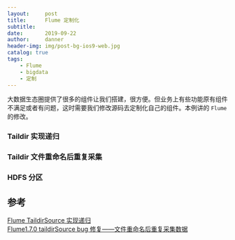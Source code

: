 ```yaml
---
layout:     post
title:      Flume 定制化
subtitle:   
date:       2019-09-22
author:     danner
header-img: img/post-bg-ios9-web.jpg
catalog: true
tags:
    - Flume
    - bigdata
    - 定制
---
```


大数据生态圈提供了很多的组件让我们搭建，很方便。但业务上有些功能原有组件不满足或者有问题，这时需要我们修改源码去定制化自己的组件。本例讲的 `Flume` 的修改。

 
### Taildir 实现递归

### Taildir 文件重命名后重复采集

### HDFS 分区














## 参考
[Flume TaildirSource 实现递归](https://blog.csdn.net/qq_38976805/article/details/93117865?tdsourcetag=s_pcqq_aiomsg) <br>
[Flume1.7.0 taildirSource bug 修复——文件重命名后重复采集数据](https://github.com/a244591052/flume-taildirsource)